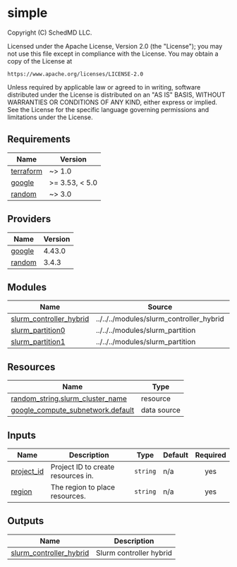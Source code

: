 # simple

<!-- BEGINNING OF PRE-COMMIT-TERRAFORM DOCS HOOK -->
Copyright (C) SchedMD LLC.

Licensed under the Apache License, Version 2.0 (the "License");
you may not use this file except in compliance with the License.
You may obtain a copy of the License at

    https://www.apache.org/licenses/LICENSE-2.0

Unless required by applicable law or agreed to in writing, software
distributed under the License is distributed on an "AS IS" BASIS,
WITHOUT WARRANTIES OR CONDITIONS OF ANY KIND, either express or implied.
See the License for the specific language governing permissions and
limitations under the License.

## Requirements

| Name | Version |
|------|---------|
| <a name="requirement_terraform"></a> [terraform](#requirement\_terraform) | ~> 1.0 |
| <a name="requirement_google"></a> [google](#requirement\_google) | >= 3.53, < 5.0 |
| <a name="requirement_random"></a> [random](#requirement\_random) | ~> 3.0 |

## Providers

| Name | Version |
|------|---------|
| <a name="provider_google"></a> [google](#provider\_google) | 4.43.0 |
| <a name="provider_random"></a> [random](#provider\_random) | 3.4.3 |

## Modules

| Name | Source | Version |
|------|--------|---------|
| <a name="module_slurm_controller_hybrid"></a> [slurm\_controller\_hybrid](#module\_slurm\_controller\_hybrid) | ../../../modules/slurm_controller_hybrid | n/a |
| <a name="module_slurm_partition0"></a> [slurm\_partition0](#module\_slurm\_partition0) | ../../../modules/slurm_partition | n/a |
| <a name="module_slurm_partition1"></a> [slurm\_partition1](#module\_slurm\_partition1) | ../../../modules/slurm_partition | n/a |

## Resources

| Name | Type |
|------|------|
| [random_string.slurm_cluster_name](https://registry.terraform.io/providers/hashicorp/random/latest/docs/resources/string) | resource |
| [google_compute_subnetwork.default](https://registry.terraform.io/providers/hashicorp/google/latest/docs/data-sources/compute_subnetwork) | data source |

## Inputs

| Name | Description | Type | Default | Required |
|------|-------------|------|---------|:--------:|
| <a name="input_project_id"></a> [project\_id](#input\_project\_id) | Project ID to create resources in. | `string` | n/a | yes |
| <a name="input_region"></a> [region](#input\_region) | The region to place resources. | `string` | n/a | yes |

## Outputs

| Name | Description |
|------|-------------|
| <a name="output_slurm_controller_hybrid"></a> [slurm\_controller\_hybrid](#output\_slurm\_controller\_hybrid) | Slurm controller hybrid |
<!-- END OF PRE-COMMIT-TERRAFORM DOCS HOOK -->
